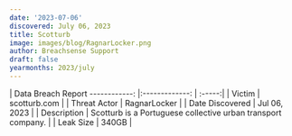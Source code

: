 ```yaml
---
date: '2023-07-06'
discovered: July 06, 2023
title: Scotturb
image: images/blog/RagnarLocker.png
author: Breachsense Support
draft: false
yearmonths: 2023/july
---
```



| Data Breach Report
------------:     |:-------------:    | :-----:|
| Victim      | scotturb.com      | 
| Threat Actor      | RagnarLocker      | 
| Date Discovered      | Jul 06, 2023      | 
| Description      | Scotturb is a Portuguese collective urban transport company.      | 
| Leak Size      | 340GB      | 

